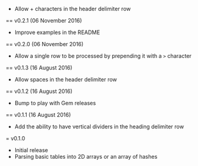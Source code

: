 * Allow + characters in the header delimiter row

== v0.2.1 (06 November 2016)

* Improve examples in the README

== v0.2.0 (06 November 2016)

* Allow a single row to be processed by prepending it with a `>` character

== v0.1.3 (16 August 2016)

* Allow spaces in the header delimiter row

== v0.1.2 (16 August 2016)

* Bump to play with Gem releases

== v0.1.1 (16 August 2016)

* Add the ability to have vertical dividers in the heading delimiter row

= v0.1.0

* Initial release
* Parsing basic tables into 2D arrays or an array of hashes

